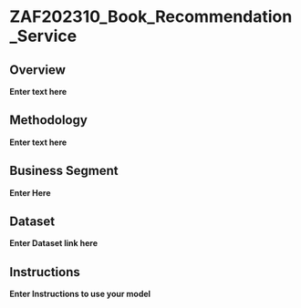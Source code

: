 # ZAF202310_Book_Recommendation_Service

## Overview
**Enter text here**

## Methodology
**Enter text here**

## Business Segment
**Enter Here**

## Dataset
**Enter Dataset link here**

## Instructions
**Enter Instructions to use your model**
